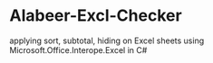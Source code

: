 # Alabeer-Excl-Checker
applying sort, subtotal, hiding on Excel sheets using Microsoft.Office.Interope.Excel in C#
